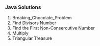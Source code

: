 ### Java Solutions

1. Breaking_Chocolate_Problem 
2. Find Divisors Number 
3. Find the First Non-Consercutive Number
4. Multiply
5. Triangular Treasure

